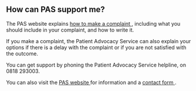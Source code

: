 ##  How can PAS support me?

The PAS website explains [ how to make a complaint
](https://www.patientadvocacyservice.ie/faq/how-do-i-complain/) , including
what you should include in your complaint, and how to write it.

If you make a complaint, the Patient Advocacy Service can also explain your
options if there is a delay with the complaint or if you are not satisfied
with the outcome.

You can get support by phoning the Patient Advocacy Service helpline, on 0818
293003.

You can also visit the [ PAS website ](https://www.patientadvocacyservice.ie/)
for information and a [ contact form
](https://www.patientadvocacyservice.ie/patient-advocacy-service-queries/) .
